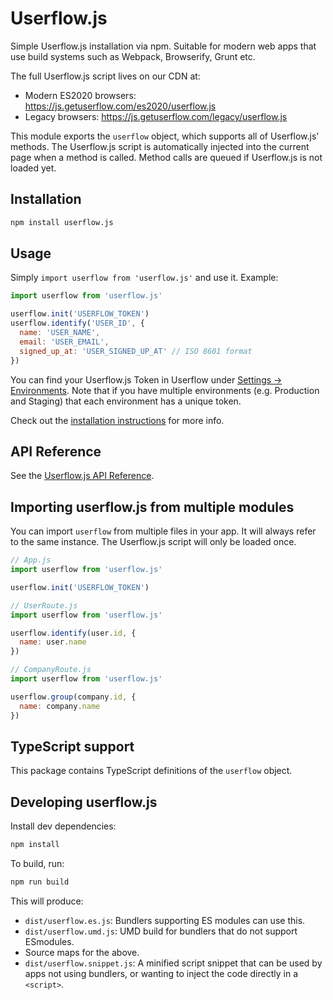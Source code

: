 # Userflow.js

Simple Userflow.js installation via npm. Suitable for modern web apps that use build systems such as Webpack, Browserify, Grunt etc.

The full Userflow.js script lives on our CDN at:

- Modern ES2020 browsers: https://js.getuserflow.com/es2020/userflow.js
- Legacy browsers: https://js.getuserflow.com/legacy/userflow.js

This module exports the `userflow` object, which supports all of Userflow.js' methods. The Userflow.js script is automatically injected into the current page when a method is called. Method calls are queued if Userflow.js is not loaded yet.

## Installation

```sh
npm install userflow.js
```

## Usage

Simply `import userflow from 'userflow.js'` and use it. Example:

```js
import userflow from 'userflow.js'

userflow.init('USERFLOW_TOKEN')
userflow.identify('USER_ID', {
  name: 'USER_NAME',
  email: 'USER_EMAIL',
  signed_up_at: 'USER_SIGNED_UP_AT' // ISO 8601 format
})
```

You can find your Userflow.js Token in Userflow under [Settings -> Environments](https://getuserflow.com/app/_/settings/environments). Note that if you have multiple environments (e.g. Production and Staging) that each environment has a unique token.

Check out the [installation instructions](https://getuserflow.com/docs/dev/userflow-js-installation) for more info.

## API Reference

See the [Userflow.js API Reference](https://getuserflow.com/docs/userflow-js).

## Importing userflow.js from multiple modules

You can import `userflow` from multiple files in your app. It will always refer to the same instance. The Userflow.js script will only be loaded once.

```js
// App.js
import userflow from 'userflow.js'

userflow.init('USERFLOW_TOKEN')

// UserRoute.js
import userflow from 'userflow.js'

userflow.identify(user.id, {
  name: user.name
})

// CompanyRoute.js
import userflow from 'userflow.js'

userflow.group(company.id, {
  name: company.name
})
```

## TypeScript support

This package contains TypeScript definitions of the `userflow` object.

## Developing userflow.js

Install dev dependencies:

```sh
npm install
```

To build, run:

```sh
npm run build
```

This will produce:

- `dist/userflow.es.js`: Bundlers supporting ES modules can use this.
- `dist/userflow.umd.js`: UMD build for bundlers that do not support ESmodules.
- Source maps for the above.
- `dist/userflow.snippet.js`: A minified script snippet that can be used by apps not using bundlers, or wanting to inject the code directly in a `<script>`.
